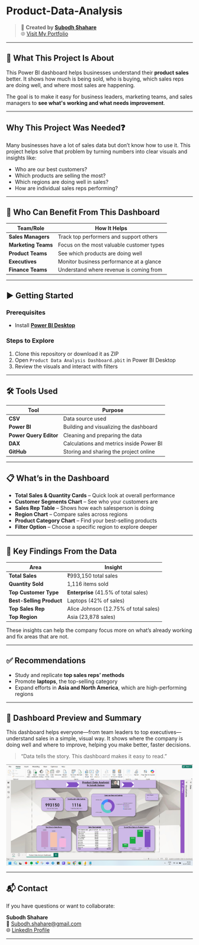 # Product-Data-Analysis
> 🔗 **Created by [Subodh Shahare](https://www.linkedin.com/in/subodhshahare)**  
> 🌐 [Visit My Portfolio](https://subodh-s.my.canva.site/home)

---

## 🎯 What This Project Is About

This Power BI dashboard helps businesses understand their **product sales** better. It shows how much is being sold, who is buying, which sales reps are doing well, and where most sales are happening.

The goal is to make it easy for business leaders, marketing teams, and sales managers to **see what's working and what needs improvement**.

---

##  Why This Project Was Needed❓

Many businesses have a lot of sales data but don’t know how to use it. This project helps solve that problem by turning numbers into clear visuals and insights like:

- Who are our best customers?
- Which products are selling the most?
- Which regions are doing well in sales?
- How are individual sales reps performing?

---

## 👥 Who Can Benefit From This Dashboard

| Team/Role             | How It Helps |
|----------------------|--------------|
| **Sales Managers**   | Track top performers and support others |
| **Marketing Teams**  | Focus on the most valuable customer types |
| **Product Teams**    | See which products are doing well |
| **Executives**       | Monitor business performance at a glance |
| **Finance Teams**    | Understand where revenue is coming from |

---


## ▶️ Getting Started

### Prerequisites
- Install **[Power BI Desktop](https://powerbi.microsoft.com/en-us/desktop/)**

### Steps to Explore
1. Clone this repository or download it as ZIP
2. Open `Product Data Analysis Dashboard.pbit` in Power BI Desktop
3. Review the visuals and interact with filters

---

## 🛠️ Tools Used

| Tool | Purpose |
|------|---------|
| **CSV** | Data source used |
| **Power BI** | Building and visualizing the dashboard |
| **Power Query Editor** | Cleaning and preparing the data |
| **DAX** | Calculations and metrics inside Power BI |
| **GitHub** | Storing and sharing the project online |

---

## 📋 What’s in the Dashboard

- **Total Sales & Quantity Cards** – Quick look at overall performance  
- **Customer Segments Chart** – See who your customers are  
- **Sales Rep Table** – Shows how each salesperson is doing  
- **Region Chart** – Compare sales across regions  
- **Product Category Chart** – Find your best-selling products  
- **Filter Option** – Choose a specific region to explore deeper

---

## 📌 Key Findings From the Data

| Area                  | Insight |
|-----------------------|---------|
| **Total Sales**       | ₹993,150 total sales |
| **Quantity Sold**     | 1,116 items sold |
| **Top Customer Type** | **Enterprise** (41.5% of total sales) |
| **Best-Selling Product** | Laptops (42% of sales) |
| **Top Sales Rep**     | Alice Johnson (12.75% of total sales) |
| **Top Region**        | Asia (23,878 sales) |

These insights can help the company focus more on what’s already working and fix areas that are not.

---

## ✅ Recommendations

- Study and replicate **top sales reps’ methods**
- Promote **laptops**, the top-selling category
- Expand efforts in **Asia and North America**, which are high-performing regions

---

## 🧾 Dashboard Preview and Summary

This dashboard helps everyone—from team leaders to top executives—understand sales in a simple, visual way. It shows where the company is doing well and where to improve, helping you make better, faster decisions.

> “Data tells the story. This dashboard makes it easy to read.”

![Dashboard Preview](https://github.com/SubodhS-Projects/Product-Data-Analysis/blob/main/Screenshot_Product%20Data%20Analysis%20Dashobard.png?raw=true)

---

## 📬 Contact

If you have questions or want to collaborate:

**Subodh Shahare**  
📧 Subodh.shahare@gmail.com  
🌐 [LinkedIn Profile](https://www.linkedin.com/in/subodhshahare
)

---

